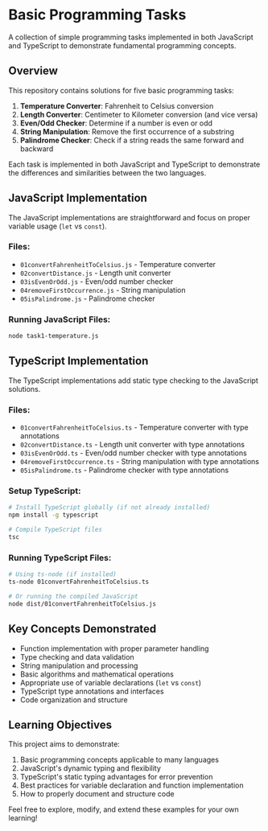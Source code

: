 # Basic Programming Tasks

A collection of simple programming tasks implemented in both JavaScript and TypeScript to demonstrate fundamental programming concepts.

## Overview

This repository contains solutions for five basic programming tasks:

1. **Temperature Converter**: Fahrenheit to Celsius conversion
2. **Length Converter**: Centimeter to Kilometer conversion (and vice versa)
3. **Even/Odd Checker**: Determine if a number is even or odd
4. **String Manipulation**: Remove the first occurrence of a substring
5. **Palindrome Checker**: Check if a string reads the same forward and backward

Each task is implemented in both JavaScript and TypeScript to demonstrate the differences and similarities between the two languages.

## JavaScript Implementation

The JavaScript implementations are straightforward and focus on proper variable usage (`let` vs `const`).

### Files:
- `01convertFahrenheitToCelsius.js` - Temperature converter
- `02convertDistance.js` - Length unit converter
- `03isEvenOrOdd.js` - Even/odd number checker
- `04removeFirstOccurrence.js` - String manipulation
- `05isPalindrome.js` - Palindrome checker

### Running JavaScript Files:
```bash
node task1-temperature.js
```

## TypeScript Implementation

The TypeScript implementations add static type checking to the JavaScript solutions.

### Files:
- `01convertFahrenheitToCelsius.ts` - Temperature converter with type annotations
- `02convertDistance.ts` - Length unit converter with type annotations
- `03isEvenOrOdd.ts` - Even/odd number checker with type annotations
- `04removeFirstOccurrence.ts` - String manipulation with type annotations
- `05isPalindrome.ts` - Palindrome checker with type annotations


### Setup TypeScript:
```bash
# Install TypeScript globally (if not already installed)
npm install -g typescript

# Compile TypeScript files
tsc
```

### Running TypeScript Files:
```bash
# Using ts-node (if installed)
ts-node 01convertFahrenheitToCelsius.ts

# Or running the compiled JavaScript
node dist/01convertFahrenheitToCelsius.js
```

## Key Concepts Demonstrated

- Function implementation with proper parameter handling
- Type checking and data validation
- String manipulation and processing
- Basic algorithms and mathematical operations
- Appropriate use of variable declarations (`let` vs `const`)
- TypeScript type annotations and interfaces
- Code organization and structure

## Learning Objectives

This project aims to demonstrate:

1. Basic programming concepts applicable to many languages
2. JavaScript's dynamic typing and flexibility
3. TypeScript's static typing advantages for error prevention
4. Best practices for variable declaration and function implementation
5. How to properly document and structure code

Feel free to explore, modify, and extend these examples for your own learning!
